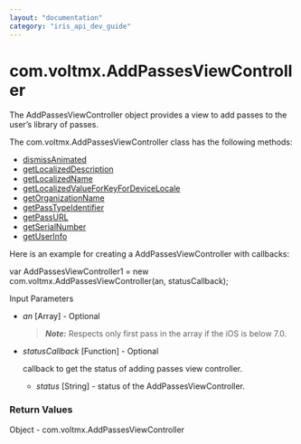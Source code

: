 ```yaml
---
layout: "documentation"
category: "iris_api_dev_guide"
---
```

                            

com.voltmx.AddPassesViewController
================================

The AddPassesViewController object provides a view to add passes to the user’s library of passes.

The com.voltmx.AddPassesViewController class has the following methods:

*   [dismissAnimated](com.voltmx_objects_addpassesviewcontroller_methods.html#getAccur)
*   [getLocalizedDescription](com.voltmx_objects_addpassesviewcontroller_methods.html#getMajor)
*   [getLocalizedName](com.voltmx_objects_addpassesviewcontroller_methods.html#getLocal)
*   [getLocalizedValueForKeyForDeviceLocale](com.voltmx_objects_addpassesviewcontroller_methods.html#getMinor)
*   [getOrganizationName](com.voltmx_objects_addpassesviewcontroller_methods.html#getProxi)
*   [getPassTypeIdentifier](com.voltmx_objects_addpassesviewcontroller_methods.html#getProxi2)
*   [getPassURL](com.voltmx_objects_addpassesviewcontroller_methods.html#getPassURL)
*   [getSerialNumber](com.voltmx_objects_addpassesviewcontroller_methods.html#replaceP)
*   [getUserInfo](com.voltmx_objects_addpassesviewcontroller_methods.html#getUserI)

Here is an example for creating a AddPassesViewController with callbacks:

var AddPassesViewController1 = new com.voltmx.AddPassesViewController(an, statusCallback);

Input Parameters

*   _an_ \[Array\] - Optional
    
    > **_Note:_** Respects only first pass in the array if the iOS is below 7.0.
    
*   _statusCallback_ \[Function\] - Optional
    
    callback to get the status of adding passes view controller.
    
    *   _status_ \[String\] - status of the AddPassesViewController.

### Return Values

Object - com.voltmx.AddPassesViewController

